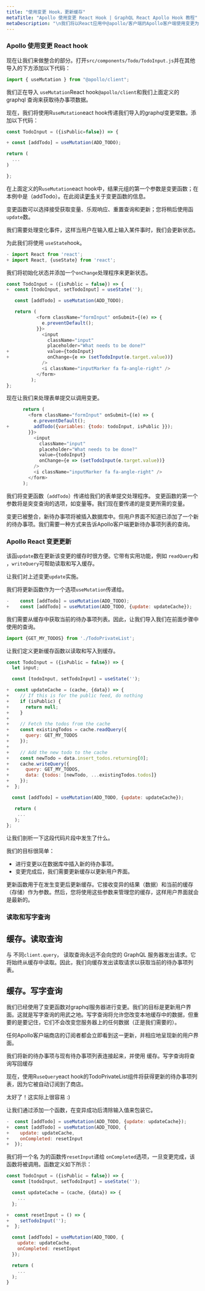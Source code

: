 ```yaml
---
title: "使用变更 Hook，更新缓存"
metaTitle: "Apollo 使用变更 React Hook | GraphQL React Apollo Hook 教程"
metaDescription: "\n我们将以React应用中@apollo/客户端的Apollo客户端使用变更为例，使用读取查询和写字查询在本地插入新数据并更新缓存。"
---
```


### Apollo 使用变更 React hook
现在让我们来做整合的部分。打开`src/components/Todo/TodoInput.js`并在其他导入的下方添加以下代码：

```javascript
import { useMutation } from "@apollo/client";
```

我们正在导入 `useMutation`React hook`@apollo/client`和我们上面定义的 graphql 查询来获取待办事项数据。

现在，我们将使用R`useMutation`eact hook传递我们导入的graphql变更常数。添加以下代码：

```javascript
const TodoInput = ({isPublic=false}) => {

+ const [addTodo] = useMutation(ADD_TODO);

return (
  ...
)

};
```

在上面定义的R`useMutation`eact hook中，结果元组的第一个参数是变更函数；在本例中是（addTodo）。在此阅读[更多](https://www.apollographql.com/docs/react/data/mutations/)关于变更函数的信息。

变更函数可以选择接受获取变量、乐观响应、重置查询和更新；您将稍后使用函`update`数。

我们需要处理变化事件，这样当用户在输入框上输入某件事时，我们会更新状态。

为此我们将使用 `useState`hook。

```javascript
- import React from 'react';
+ import React, {useState} from 'react';
```

我们将初始化状态并添加一个`onChange`处理程序来更新状态。

```javascript
const TodoInput = ({isPublic = false}) => {
+  const [todoInput, setTodoInput] = useState('');

   const [addTodo] = useMutation(ADD_TODO);

   return (
           <form className="formInput" onSubmit={(e) => {
             e.preventDefault();
           }}>
             <input
               className="input"
               placeholder="What needs to be done?"
+              value={todoInput}
+              onChange={e => (setTodoInput(e.target.value))}
             />
             <i className="inputMarker fa fa-angle-right" />
           </form>
         );
};
```

现在让我们来处理表单提交以调用变更。

```javascript
      return (
        <form className="formInput" onSubmit={(e) => {
          e.preventDefault();
+         addTodo({variables: {todo: todoInput, isPublic }});
        }}>
          <input
            className="input"
            placeholder="What needs to be done?"
            value={todoInput}
            onChange={e => (setTodoInput(e.target.value))}
          />
          <i className="inputMarker fa fa-angle-right" />
        </form>
      );
```

我们将变更函数（`addTodo`）传递给我们的表单提交处理程序。
变更函数的第一个参数将是突变查询的选项，如变量等。我们现在要传递的是变更所需的变量。


变更已被整合，新待办事项将被插入数据库中。但用户界面不知道已添加了一个新的待办事项。我们需要一种方式来告诉Apollo客户端更新待办事项列表的查询。

### Apollo React 变更更新
该函`update`数在更新该变更的缓存时很方便。它带有实用功能，例如  `readQuery`和 ，`writeQuery`可帮助读取和写入缓存。

让我们对上述变更`update`实施。

我们将更新函数作为一个选项`useMutation`传递给。

```javascript
-    const [addTodo] = useMutation(ADD_TODO);
+    const [addTodo] = useMutation(ADD_TODO, {update: updateCache});
```

我们需要从缓存中获取当前的待办事项列表。因此，让我们导入我们在前面步骤中使用的查询。

```javascript
import {GET_MY_TODOS} from './TodoPrivateList';
```

让我们定义更新缓存函数以读取和写入到缓存。

```javascript
const TodoInput = ({isPublic = false}) => {
  let input;

  const [todoInput, setTodoInput] = useState('');

+  const updateCache = (cache, {data}) => {
+    // If this is for the public feed, do nothing
+    if (isPublic) {
+      return null;
+    }
+
+    // Fetch the todos from the cache
+    const existingTodos = cache.readQuery({
+      query: GET_MY_TODOS
+    });
+
+    // Add the new todo to the cache
+    const newTodo = data.insert_todos.returning[0];
+    cache.writeQuery({
+      query: GET_MY_TODOS,
+      data: {todos: [newTodo, ...existingTodos.todos]}
+    });
+  };

  const [addTodo] = useMutation(ADD_TODO, {update: updateCache});

   return (
    ...
   );
};
```

让我们剖析一下这段代码片段中发生了什么。

我们的目标很简单：

- 进行变更以在数据库中插入新的待办事项。
- 变更完成后，我们需要更新缓存以更新用户界面。

更新函数用于在发生变更后更新缓存。它接收变异的结果（数据）和当前的缓存（存储）作为参数。然后，您将使用这些参数来管理您的缓存，这样用户界面就会是最新的。

### 读取和写字查询

缓存。读取查询
---------------

与 不同`client.query`， 读取查询永远不会向您的 GraphQL 服务器发出请求。它将始终从缓存中读取。因此，我们向缓存发出读取请求以获取当前的待办事项列表。

缓存。写字查询
----------------

我们已经使用了变更函数对graphql服务器进行变更。我们的目标是更新用户界面。这就是写字查询的用武之地。写字查询将允许您改变本地缓存中的数据，但重要的是要记住，它们不会改变您服务器上的任何数据（正是我们需要的）。

任何Apollo客户端商店的订阅者都会立即看到这一更新，并相应地呈现新的用户界面。

我们将新的待办事项与现有待办事项列表连接起来，并使用 缓存。写字查询将查询写回缓存

现在，使用R`useQuery`eact hook的TodoPrivateList组件将获得更新的待办事项列表，因为它被自动订阅到了商店。

太好了！这实际上很容易 :)

让我们通过添加一个函数，在变异成功后清除输入值来包装它。

```javascript
-  const [addTodo] = useMutation(ADD_TODO, {update: updateCache});
+  const [addTodo] = useMutation(ADD_TODO, {
+    update: updateCache,
+    onCompleted: resetInput
+  });
```

我们将一个名 为的函数传`resetInput`递给 `onCompleted`选项，一旦变更完成，该函数将被调用。函数定义如下所示：

```javascript
const TodoInput = ({isPublic = false}) => {
  const [todoInput, setTodoInput] = useState('');

  const updateCache = (cache, {data}) => {
    ...
  };

+  const resetInput = () => {
+    setTodoInput('');
+  };

  const [addTodo] = useMutation(ADD_TODO, {
    update: updateCache,
    onCompleted: resetInput
  });

  return (
    ...
  );
}
```

